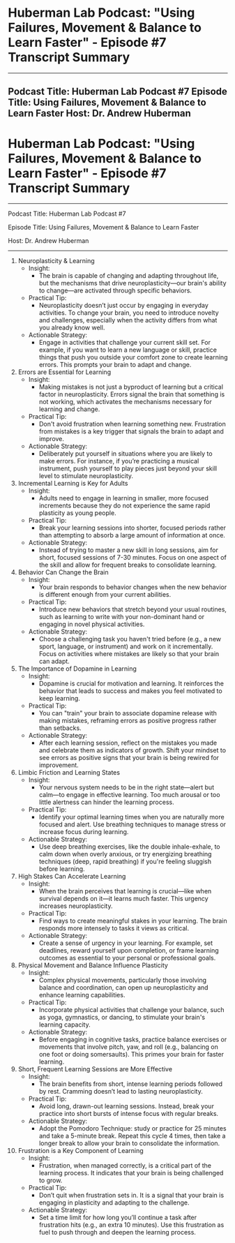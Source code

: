 # Huberman Lab Podcast: "Using Failures, Movement & Balance to Learn Faster" - Episode #7 Transcript Summary

---
Podcast Title: Huberman Lab Podcast #7
Episode Title: Using Failures, Movement & Balance to Learn Faster
Host: Dr. Andrew Huberman
---
# Huberman Lab Podcast: "Using Failures, Movement & Balance to Learn Faster" - Episode #7 Transcript Summary
---

Podcast Title: Huberman Lab Podcast #7

Episode Title: Using Failures, Movement & Balance to Learn Faster

Host: Dr. Andrew Huberman

---

1. Neuroplasticity & Learning
	- Insight:
		- The brain is capable of changing and adapting throughout life, but the mechanisms that drive neuroplasticity—our brain's ability to change—are activated through specific behaviors.
	- Practical Tip:
		- Neuroplasticity doesn’t just occur by engaging in everyday activities. To change your brain, you need to introduce novelty and challenges, especially when the activity differs from what you already know well.
	- Actionable Strategy:
		- Engage in activities that challenge your current skill set. For example, if you want to learn a new language or skill, practice things that push you outside your comfort zone to create learning errors. This prompts your brain to adapt and change.
2. Errors are Essential for Learning
	- Insight: 
		- Making mistakes is not just a byproduct of learning but a critical factor in neuroplasticity. Errors signal the brain that something is not working, which activates the mechanisms necessary for learning and change.
	- Practical Tip:
		- Don't avoid frustration when learning something new. Frustration from mistakes is a key trigger that signals the brain to adapt and improve.
	- Actionable Strategy:
		- Deliberately put yourself in situations where you are likely to make errors. For instance, if you’re practicing a musical instrument, push yourself to play pieces just beyond your skill level to stimulate neuroplasticity.
3. Incremental Learning is Key for Adults
	- Insight: 
		- Adults need to engage in learning in smaller, more focused increments because they do not experience the same rapid plasticity as young people.
	- Practical Tip:
		- Break your learning sessions into shorter, focused periods rather than attempting to absorb a large amount of information at once.
	- Actionable Strategy:
		- Instead of trying to master a new skill in long sessions, aim for short, focused sessions of 7-30 minutes. Focus on one aspect of the skill and allow for frequent breaks to consolidate learning.
4. Behavior Can Change the Brain
	- Insight: 
		- Your brain responds to behavior changes when the new behavior is different enough from your current abilities.
	- Practical Tip:
		- Introduce new behaviors that stretch beyond your usual routines, such as learning to write with your non-dominant hand or engaging in novel physical activities.
	- Actionable Strategy:
		- Choose a challenging task you haven't tried before (e.g., a new sport, language, or instrument) and work on it incrementally. Focus on activities where mistakes are likely so that your brain can adapt.
5. The Importance of Dopamine in Learning
	- Insight: 
		- Dopamine is crucial for motivation and learning. It reinforces the behavior that leads to success and makes you feel motivated to keep learning.
	- Practical Tip:
		- You can "train" your brain to associate dopamine release with making mistakes, reframing errors as positive progress rather than setbacks.
	- Actionable Strategy:
		- After each learning session, reflect on the mistakes you made and celebrate them as indicators of growth. Shift your mindset to see errors as positive signs that your brain is being rewired for improvement.
6. Limbic Friction and Learning States
	- Insight: 
		- Your nervous system needs to be in the right state—alert but calm—to engage in effective learning. Too much arousal or too little alertness can hinder the learning process.
	- Practical Tip:
		- Identify your optimal learning times when you are naturally more focused and alert. Use breathing techniques to manage stress or increase focus during learning.
	- Actionable Strategy:
		- Use deep breathing exercises, like the double inhale-exhale, to calm down when overly anxious, or try energizing breathing techniques (deep, rapid breathing) if you're feeling sluggish before learning.
7. High Stakes Can Accelerate Learning
	- Insight: 
		- When the brain perceives that learning is crucial—like when survival depends on it—it learns much faster. This urgency increases neuroplasticity.
	- Practical Tip:
		- Find ways to create meaningful stakes in your learning. The brain responds more intensely to tasks it views as critical.
	- Actionable Strategy:
		- Create a sense of urgency in your learning. For example, set deadlines, reward yourself upon completion, or frame learning outcomes as essential to your personal or professional goals.
8. Physical Movement and Balance Influence Plasticity
	- Insight: 
		- Complex physical movements, particularly those involving balance and coordination, can open up neuroplasticity and enhance learning capabilities.
	- Practical Tip:
		- Incorporate physical activities that challenge your balance, such as yoga, gymnastics, or dancing, to stimulate your brain's learning capacity.
	- Actionable Strategy:
		- Before engaging in cognitive tasks, practice balance exercises or movements that involve pitch, yaw, and roll (e.g., balancing on one foot or doing somersaults). This primes your brain for faster learning.
9. Short, Frequent Learning Sessions are More Effective
	- Insight: 
		- The brain benefits from short, intense learning periods followed by rest. Cramming doesn’t lead to lasting neuroplasticity.
	- Practical Tip:
		- Avoid long, drawn-out learning sessions. Instead, break your practice into short bursts of intense focus with regular breaks.
	- Actionable Strategy:
		- Adopt the Pomodoro Technique: study or practice for 25 minutes and take a 5-minute break. Repeat this cycle 4 times, then take a longer break to allow your brain to consolidate the information.
10. Frustration is a Key Component of Learning
	- Insight: 
		- Frustration, when managed correctly, is a critical part of the learning process. It indicates that your brain is being challenged to grow.
	- Practical Tip:
		- Don’t quit when frustration sets in. It is a signal that your brain is engaging in plasticity and adapting to the challenge.
	- Actionable Strategy:
		- Set a time limit for how long you’ll continue a task after frustration hits (e.g., an extra 10 minutes). Use this frustration as fuel to push through and deepen the learning process.